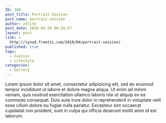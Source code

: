 ```yaml
---
ID: 166
post_title: Portrait Session
post_name: portrait-session
author: zdlife
post_date: 2018-04-26 06:29:57
layout: post
link: >
  http://iyoud.freetzi.com/2018/04/portrait-session/
published: true
tags:
  - Fashion
  - Lifestyle
categories:
  - Gallery
---
```

Lorem ipsum dolor sit amet, consectetur adipisicing elit, sed do eiusmod tempor incididunt ut labore et dolore magna aliqua. Ut enim ad minim veniam, quis nostrud exercitation ullamco laboris nisi ut aliquip ex ea commodo consequat. Duis aute irure dolor in reprehenderit in voluptate velit esse cillum dolore eu fugiat nulla pariatur. Excepteur sint occaecat cupidatat non proident, sunt in culpa qui officia deserunt mollit anim id est laborum.
